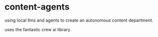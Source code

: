 # content-agents

using local llms and agents to create an autonomous content department. 

uses the fantastic crew ai library
